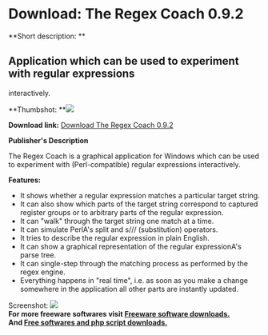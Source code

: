 # Download: The Regex Coach 0.9.2

**Short description: **

## Application which can be used to experiment with regular expressions
interactively.

  
**Thumbshot: **![](http://www.freewarefiles.com/screenshot/regexcoach_md.gif)   
  
**Download link:** [Download The Regex Coach 0.9.2](http://freesoftwares.boysofts.com/The-Regex-Coach_program_38839.html)  
  

**Publisher's Description**  
  

The Regex Coach is a graphical application for Windows which can be used to
experiment with (Perl-compatible) regular expressions interactively.

**Features:**

  * It shows whether a regular expression matches a particular target string. 
  * It can also show which parts of the target string correspond to captured register groups or to arbitrary parts of the regular expression. 
  * It can "walk" through the target string one match at a time. 
  * It can simulate PerlA's split and s/// (substitution) operators. 
  * It tries to describe the regular expression in plain English. 
  * It can show a graphical representation of the regular expressionA's parse tree. 
  * It can single-step through the matching process as performed by the regex engine. 
  * Everything happens in "real time", i.e. as soon as you make a change somewhere in the application all other parts are instantly updated. 

  
  
Screenshot: ![](http://www.freewarefiles.com/screenshot/regexcoach.gif)  
**For more freeware softwares visit [Freeware software downloads.](http://freesoftwares.boysofts.com/)**   
**And [Free softwares and php script downloads.](http://www.boysofts.com/)**

